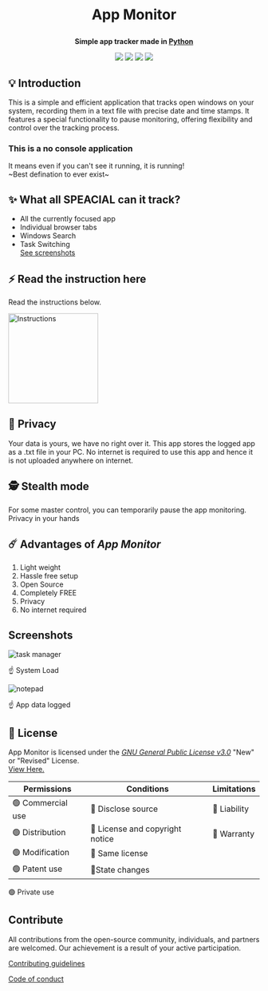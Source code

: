 # <p align="center">**App Monitor**</p>
<h4 align="center" style="margin: 0 auto 0 auto;">Simple app tracker made in <a href='https://www.python.org'>Python</a></h4>
<p align="center">
  <img src="https://img.shields.io/github/last-commit/aneeshshukla/app_monitor">
  <img src="https://img.shields.io/github/contributors/aneeshshukla/app_monitor">
  <img src="https://img.shields.io/github/issues/aneeshshukla/app_monitor?label=issues">
  <img src="https://img.shields.io/github/stars/aneeshshukla/app_monitor">
</p>

## 💡 Introduction
This is a simple and efficient application that tracks open windows on your system, recording them in a text file with precise date and time stamps. It features a special functionality to pause monitoring, offering flexibility and control over the tracking process.

### This is a no console application
It means even if you can't see it running, it is running!<br/>~Best defination to ever exist~

## ✨ What all SPEACIAL can it track?
- All the currently focused app
- Individual browser tabs
- Windows Search
- Task Switching
<br/>[See screenshots](#screenshots)
## ⚡️ Read the instruction here
Read the instructions below.

<a href="/docs/INSTRUCTION.md" target="_blank"><img src="https://user-images.githubusercontent.com/42001064/196041925-64f81f75-8bee-42ac-a234-a93339bc8cdc.png" alt="Instructions" width="180px" ></a>
## 🔏 Privacy
Your data is yours, we have no right over it.
This app stores the logged app as a .txt file in your PC. No internet is required to use this app and hence it is not uploaded anywhere on internet.
## 🕵️ Stealth mode
For some master control, you can temporarily pause the app monitoring. Privacy in your hands
## ☄️ Advantages of *App Monitor*
1. Light weight
2. Hassle free setup
3. Open Source
4. Completely FREE
5. Privacy
6. No internet required

## Screenshots
![task manager](https://github.com/aneeshshukla/app_tracker/blob/main/docs/images/task%20manager.png)

☝️ System Load

![notepad](https://github.com/aneeshshukla/app_tracker/blob/main/docs/images/notepad.png)

☝️ App data logged

## 📄 License
<!--- If you're not sure which open license to use see https://choosealicense.com/--->

App Monitor is licensed under the <ins>*GNU General Public License v3.0*</ins> "New" or "Revised" License.  
[View Here.](https://github.com/aneeshshukla/app_monitor/blob/main/LICENSE)

| Permissions | Conditions | Limitations
| --- | --- | ---
🟢 Commercial use | 🔵 Disclose source | 🔴 Liability
🟢 Distribution   | 🔵 License and copyright notice  | 🔴 Warranty
🟢 Modification  |  🔵 Same license
🟢 Patent use  |  🔵State changes
🟢 Private use

## Contribute

All contributions from the open-source community, individuals, and partners are welcomed. Our achievement is a result of your active participation.

[Contributing guidelines](docs/CONTRIBUTING.md)

[Code of conduct](CODE_OF_CONDUCT.md)

